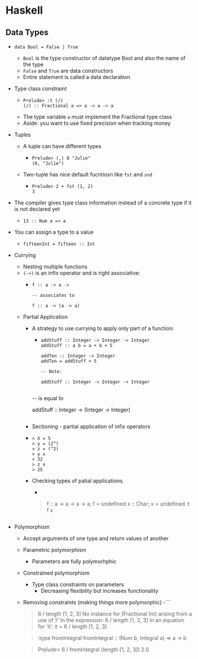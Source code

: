 # Haskell 

## Data Types 

- ```data Bool = False | True```
  - ```Bool``` is the type constructor of datatype Bool and also the name of the
    type 
  - ```False``` and ```True``` are data constructors 
  - Entire statement is called a data declaration 


- Type class constraint
  - ```
    Prelude> :t (/)
    (/) :: Fractional a => a -> a -> a 
    ```
  - The type variable ```a``` must implement the Fractional type class
  - Aside: you want to use fixed precision when tracking money

- Tuples 
  - A tuple can have different types
    - ```
      Prelude> (,) 8 "Julie"
      (8, "Julie")
      ```
  - Two-tuple has nice default fucntiosn like ```fst``` and ```snd```
    - ```
      Prelude> 2 + fst (1, 2)
      3
      ``` 

- The compiler gives type class information instead of a concrete type if it is
  not declared yet
  - ```Prelude> :t 13
    13 :: Num a => a
    ```

- You can assign a type to a value
  - ```Prelude> fifteen = 15
    fifteenInt = fifteen :: Int
    ```

- Currying 
  - Nesting multiple functions 
  - ```(->)``` is an infix operator and is right associative:
    - ```
      f :: a -> a -> 

      -- associates to 

      f :: a -> (a -> a)
      ```
  - Partial Application 
    - A strategy to use currying to apply only part of a function:
      - ```
        addStuff :: Integer -> Integer -> Integer
        addStuff :: a b = a + b + 5

        addTen :: Integer -> Integer 
        addTen = addStuff + 5 

        -- Note:

        addStuff :: Integer -> Integer -> Integer

  
       -- is equal to 

        addStuff :: Integer -> (Integer -> Integer)
      ```
     - Sectioning - partial application of infix operators
      - ```
        > X = 5
        > y = (2^)
        > z = (^2)
        > y x
        > 32
        > z x
        > 25
        ```
    - Checking types of patial applications
      - ```
      > f :: a -> a -> a -> a; f = undefined
      > x :: Char; x = undefined
      > :t f x
      ```
- Polymorphism
  - Accept arguments of one type and return values of another 
  - Parametric polymorphism
    - Parameters are fully polymorhphic
  - Constrained polymorphism
    - Type class constraints on parameters
      - Decreasing flexibility but increases functionality
  - Removing constraints (making things more polymorphic)
    -``` 
      > 6 / length [1, 2, 3]
      > No instance for (Fractional Int) arising
          from a use of ‘/’
        In the expression: 6 / length [1, 2, 3]
        In an equation for ‘it’: it = 6 / length [1, 2, 3]

      > :type fromIntegral
      fromIntegral :: (Num b, Integral a) => a -> b

      > Prelude> 6 / fromIntegral (length [1, 2, 3])
      2.0
     ```

